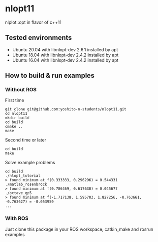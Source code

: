 # nlopt11
nlplot::opt in flavor of c++11

## Tested environments
* Ubuntu 20.04 with libnlopt-dev 2.6.1 installed by apt
* Ubuntu 18.04 with libnlopt-dev 2.4.2 installed by apt
* Ubuntu 16.04 with libnlopt-dev 2.4.2 installed by apt

## How to build & run examples
### Without ROS
First time
```
git clone git@github.com:yoshito-n-students/nlopt11.git
cd nlopt11
mkdir build
cd build
cmake ..
make
```

Second time or later
```
cd build
make
```

Solve example problems
```
cd build
./nlopt_tutorial
> found minimum at f(0.333333, 0.296296) = 0.544331
./matlab_rosenbrock
> found minimum at f(0.786469, 0.617630) = 0.045677
./octave_qp5
> found minimum at f(-1.717138, 1.595703, 1.827256, -0.763661, -0.763627) = -0.053950
...
```

### With ROS
Just clone this package in your ROS workspace, catkin_make and rosrun examples
